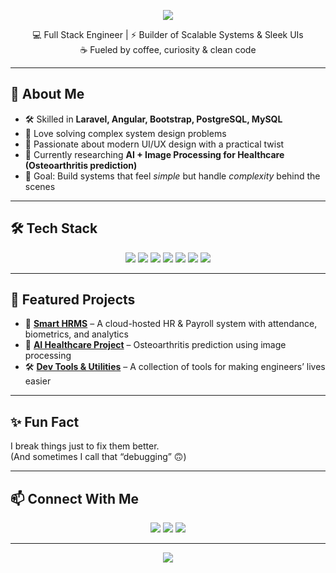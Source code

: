 <!-- Banner -->
<p align="center">
  <img src="https://capsule-render.vercel.app/api?type=waving&color=0:FF2D20,100:7952B3&height=200&section=header&text=Hi%20I'm%20Shamsaah%20👋&fontSize=40&fontColor=fff&animation=fadeIn&fontAlignY=35" />
</p>

<!-- Short Intro -->
<p align="center">
  💻 Full Stack Engineer | ⚡ Builder of Scalable Systems & Sleek UIs <br/>
  ☕ Fueled by coffee, curiosity & clean code
</p>

---

## 🚀 About Me
- 🛠 Skilled in **Laravel, Angular, Bootstrap, PostgreSQL, MySQL**  
- 🧩 Love solving complex system design problems  
- 🎨 Passionate about modern UI/UX design with a practical twist  
- 🌱 Currently researching **AI + Image Processing for Healthcare (Osteoarthritis prediction)**  
- 🎯 Goal: Build systems that feel *simple* but handle *complexity* behind the scenes  

---

## 🛠 Tech Stack
<p align="center">
  <img src="https://img.shields.io/badge/PHP-777BB4?style=flat&logo=php&logoColor=white" />
  <img src="https://img.shields.io/badge/Laravel-FF2D20?style=flat&logo=laravel&logoColor=white" />
  <img src="https://img.shields.io/badge/JavaScript-F7DF1E?style=flat&logo=javascript&logoColor=black" />
  <img src="https://img.shields.io/badge/Angular-DD0031?style=flat&logo=angular&logoColor=white" />
  <img src="https://img.shields.io/badge/Bootstrap-7952B3?style=flat&logo=bootstrap&logoColor=white" />
  <img src="https://img.shields.io/badge/PostgreSQL-336791?style=flat&logo=postgresql&logoColor=white" />
  <img src="https://img.shields.io/badge/MySQL-4479A1?style=flat&logo=mysql&logoColor=white" />
</p>

---

## 🌟 Featured Projects
- 🚀 **[Smart HRMS](#)** – A cloud-hosted HR & Payroll system with attendance, biometrics, and analytics  
- 🧠 **[AI Healthcare Project](#)** – Osteoarthritis prediction using image processing  
- 🛠 **[Dev Tools & Utilities](#)** – A collection of tools for making engineers’ lives easier  

---

## ✨ Fun Fact
I break things just to fix them better.  
(And sometimes I call that “debugging” 🙃)

---

## 📫 Connect With Me
<p align="center">
  <a href="https://www.linkedin.com/in/shamsa-abdullahi-1a00421a1"><img src="https://img.shields.io/badge/LinkedIn-blue?style=for-the-badge&logo=linkedin" /></a>
  <a href="https://shamsaabdullahi.github.io/"><img src="https://img.shields.io/badge/Portfolio-000?style=for-the-badge&logo=firefox" /></a>
  <a href="mailto:shamsaabdullahi02@gmail.com"><img src="https://img.shields.io/badge/Email-D14836?style=for-the-badge&logo=gmail&logoColor=white" /></a>
</p>

---

<!-- Footer -->
<p align="center">
  <img src="https://capsule-render.vercel.app/api?type=waving&color=0:7952B3,100:FF2D20&height=120&section=footer"/>
</p>
